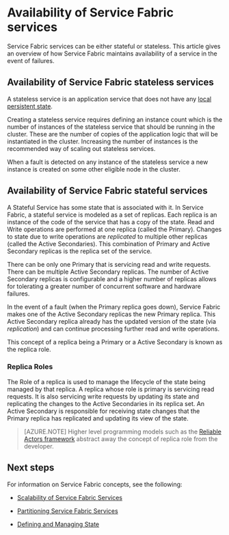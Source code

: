 <properties
   pageTitle="Availability of Service Fabric Services"
   description="Describes fault detection, failover, recovery for services"
   services="service-fabric"
   documentationCenter=".net"
   authors="appi101"
   manager="timlt"
   editor=""/>

<tags
   ms.service="service-fabric"
   ms.date="08/26/2015"
   wacn.date=""/>

# Availability of Service Fabric services
Service Fabric services can be either stateful or stateless. This article gives an overview of how Service Fabric maintains availability of a service in the event of failures.

## Availability of Service Fabric stateless services
A stateless service is an application service that does not have any [local persistent state](documentation/articles/service-fabric-concepts-state).

Creating a stateless service requires defining an instance count which is the number of instances of the stateless service that should be running in the cluster. These are the number of copies of the application logic that will be instantiated in the cluster. Increasing the number of instances is the recommended way of scaling out stateless services.

When a fault is detected on any instance of the stateless service a new instance is created on some other eligible node in the cluster.

## Availability of Service Fabric stateful services
A Stateful Service has some state that is associated with it. In Service Fabric, a stateful service is modeled as a set of replicas. Each replica is an instance of the code of the service that has a copy of the state. Read and Write operations are performed at one replica (called the Primary). Changes to state due to write operations are *replicated* to multiple other replicas (called the Active Secondaries). This combination of Primary and Active Secondary replicas is the replica set of the service.

There can be only one Primary that is servicing read and write requests. There can be multiple Active Secondary replicas. The number of Active Secondary replicas is configurable and a higher number of replicas allows for tolerating a greater number of concurrent software and hardware failures.

In the event of a fault (when the Primary replica goes down), Service Fabric makes one of the Active Secondary replicas the new Primary replica. This Active Secondary replica already has the updated version of the state (via *replication*) and can continue processing further read and write operations.

This concept of a replica being a Primary or a Active Secondary is known as the replica role.

### Replica Roles
The Role of a replica is used to manage the lifecycle of the state being managed by that replica. A replica whose role is primary is servicing read requests. It is also servicing write requests by updating its state and replicating the changes to the Active Secondaries in its replica set. An Active Secondary is responsible for receiving state changes that the Primary replica has replicated and updating its view of the state.

>[AZURE.NOTE] Higher level programming models such as the [Reliable Actors framework](documentation/articles/service-fabric-reliable-actors-introduction) abstract away the concept of replica role from the developer.

## Next steps

For information on Service Fabric concepts, see the following:

- [Scalability of Service Fabric Services](documentation/articles/service-fabric-concepts-scalability)

- [Partitioning Service Fabric Services](documentation/articles/service-fabric-concepts-partitioning)

- [Defining and Managing State](documentation/articles/service-fabric-concepts-state)
 